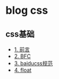 # blog css

## css基础
* [1. 前言](./docs/01rule.md)
* [2. BFC](./docs/02BFC.md)
* [3. baiducss规范](./docs/03baidurule.md)
* [4. float](./docs/04float.md)

